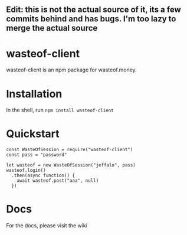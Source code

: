 ## Edit: this is not the actual source of it, its a few commits behind and has bugs. I'm too lazy to merge the actual source
# wasteof-client
wasteof-client is an npm package for wasteof.money.
# Installation
In the shell, run `npm install wasteof-client`
# Quickstart
```
const WasteOfSession = require("wasteof-client")
const pass = "password"

let wasteof = new WasteOfSession("jeffalo", pass)
wasteof.login()
  .then(async function() {
    await wasteof.post("aaa", null)
  })
```
# Docs
For the docs, please visit the wiki
